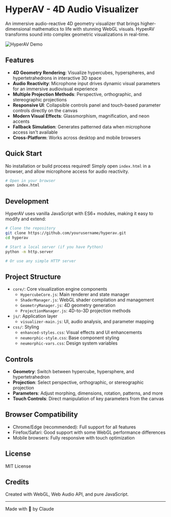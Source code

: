 # HyperAV - 4D Audio Visualizer

An immersive audio-reactive 4D geometry visualizer that brings higher-dimensional mathematics to life with stunning WebGL visuals. HyperAV transforms sound into complex geometric visualizations in real-time.

![HyperAV Demo](screenshot.png)

## Features

- **4D Geometry Rendering**: Visualize hypercubes, hyperspheres, and hypertetrahedrons in interactive 3D space
- **Audio Reactivity**: Microphone input drives dynamic visual parameters for an immersive audiovisual experience
- **Multiple Projection Methods**: Perspective, orthographic, and stereographic projections
- **Responsive UI**: Collapsible controls panel and touch-based parameter controls directly on the canvas
- **Modern Visual Effects**: Glassmorphism, magnification, and neon accents
- **Fallback Simulation**: Generates patterned data when microphone access isn't available
- **Cross-Platform**: Works across desktop and mobile browsers

## Quick Start

No installation or build process required! Simply open `index.html` in a browser, and allow microphone access for audio reactivity.

```bash
# Open in your browser
open index.html
```

## Development

HyperAV uses vanilla JavaScript with ES6+ modules, making it easy to modify and extend:

```bash
# Clone the repository
git clone https://github.com/yourusername/hyperav.git
cd hyperav

# Start a local server (if you have Python)
python -m http.server

# Or use any simple HTTP server
```

## Project Structure

- `core/`: Core visualization engine components
  - `HypercubeCore.js`: Main renderer and state manager
  - `ShaderManager.js`: WebGL shader compilation and management
  - `GeometryManager.js`: 4D geometry generation
  - `ProjectionManager.js`: 4D-to-3D projection methods
- `js/`: Application layer
  - `visualizer-main.js`: UI, audio analysis, and parameter mapping
- `css/`: Styling
  - `enhanced-styles.css`: Visual effects and UI enhancements
  - `neumorphic-style.css`: Base component styling
  - `neumorphic-vars.css`: Design system variables

## Controls

- **Geometry**: Switch between hypercube, hypersphere, and hypertetrahedron
- **Projection**: Select perspective, orthographic, or stereographic projection
- **Parameters**: Adjust morphing, dimensions, rotation, patterns, and more
- **Touch Controls**: Direct manipulation of key parameters from the canvas

## Browser Compatibility

- Chrome/Edge (recommended): Full support for all features
- Firefox/Safari: Good support with some WebGL performance differences
- Mobile browsers: Fully responsive with touch optimization

## License

MIT License

## Credits

Created with WebGL, Web Audio API, and pure JavaScript.

---

Made with 💜 by Claude